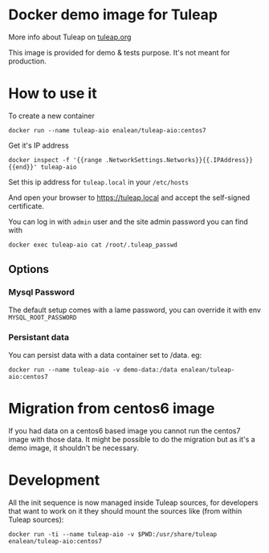 # Docker demo image for Tuleap

More info about Tuleap on [tuleap.org](https://www.tuleap.org)

This image is provided for demo & tests purpose. It's not meant for production.

# How to use it

To create a new container

    docker run --name tuleap-aio enalean/tuleap-aio:centos7

Get it's IP address

    docker inspect -f '{{range .NetworkSettings.Networks}}{{.IPAddress}}{{end}}' tuleap-aio

Set this ip address for `tuleap.local` in your `/etc/hosts`

And open your browser to https://tuleap.local and accept the self-signed certificate.

You can log in with `admin` user and the site admin password you can find with

    docker exec tuleap-aio cat /root/.tuleap_passwd

## Options

### Mysql Password

The default setup comes with a lame password, you can override it with env `MYSQL_ROOT_PASSWORD`

### Persistant data

You can persist data with a data container set to /data. eg:

    docker run --name tuleap-aio -v demo-data:/data enalean/tuleap-aio:centos7

# Migration from centos6 image

If you had data on a centos6 based image you cannot run the centos7 image with those data.
It might be possible to do the migration but as it's a demo image, it shouldn't be necessary.

# Development

All the init sequence is now managed inside Tuleap sources, for developers that want to work on
it they should mount the sources like (from within Tuleap sources):

    docker run -ti --name tuleap-aio -v $PWD:/usr/share/tuleap enalean/tuleap-aio:centos7
